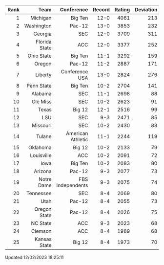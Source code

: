 | Rank  | Team                 | Conference           | Record   | Rating | Deviation |
| ---:  | ---:                 | ---:                 | ---:     | ---:   | ---:      |
| 1     | Michigan             | Big Ten              | 12-0     | 4061   | 213       |
| 2     | Washington           | Pac-12               | 13-0     | 3853   | 232       |
| 3     | Georgia              | SEC                  | 12-0     | 3709   | 311       |
| 4     | Florida State        | ACC                  | 12-0     | 3377   | 252       |
| 5     | Ohio State           | Big Ten              | 11-1     | 3292   | 159       |
| 6     | Oregon               | Pac-12               | 11-2     | 2887   | 171       |
| 7     | Liberty              | Conference USA       | 13-0     | 2824   | 276       |
| 8     | Penn State           | Big Ten              | 10-2     | 2704   | 141       |
| 9     | Alabama              | SEC                  | 11-1     | 2698   | 88        |
| 10    | Ole Miss             | SEC                  | 10-2     | 2623   | 91        |
| 11    | Texas                | Big 12               | 12-1     | 2516   | 99        |
| 12    | LSU                  | SEC                  | 9-3      | 2471   | 85        |
| 13    | Missouri             | SEC                  | 10-2     | 2430   | 88        |
| 14    | Tulane               | American Athletic    | 11-1     | 2244   | 119       |
| 15    | Oklahoma             | Big 12               | 10-2     | 2133   | 79        |
| 16    | Louisville           | ACC                  | 10-2     | 2091   | 72        |
| 17    | Iowa                 | Big Ten              | 10-2     | 2083   | 80        |
| 18    | Arizona              | Pac-12               | 9-3      | 2077   | 73        |
| 19    | Notre Dame           | FBS Independents     | 9-3      | 2075   | 74        |
| 20    | Tennessee            | SEC                  | 8-4      | 2069   | 80        |
| 21    | Utah                 | Pac-12               | 8-4      | 2055   | 73        |
| 22    | Oregon State         | Pac-12               | 8-4      | 2026   | 75        |
| 23    | NC State             | ACC                  | 9-3      | 2023   | 68        |
| 24    | Clemson              | ACC                  | 8-4      | 1989   | 68        |
| 25    | Kansas State         | Big 12               | 8-4      | 1973   | 70        |

Updated 12/02/2023 18:25:11
